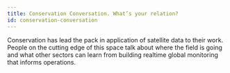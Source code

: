 ```yaml
---
title: Conservation Conversation. What’s your relation?
id: conservation-conversation
---
```

Conservation has lead the pack in application of satellite data to their work. People on the cutting edge of this space talk about where the field is going and what other sectors can learn from building realtime global monitoring that informs operations.

